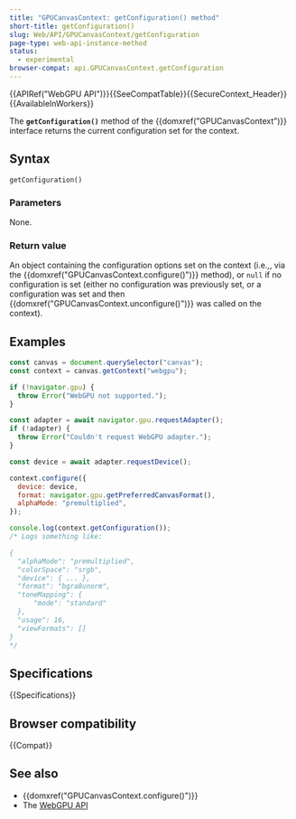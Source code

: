 ```yaml
---
title: "GPUCanvasContext: getConfiguration() method"
short-title: getConfiguration()
slug: Web/API/GPUCanvasContext/getConfiguration
page-type: web-api-instance-method
status:
  - experimental
browser-compat: api.GPUCanvasContext.getConfiguration
---
```


{{APIRef("WebGPU API")}}{{SeeCompatTable}}{{SecureContext_Header}}{{AvailableInWorkers}}

The **`getConfiguration()`** method of the
{{domxref("GPUCanvasContext")}} interface returns the current configuration set for the context.

## Syntax

```js-nolint
getConfiguration()
```

### Parameters

None.

### Return value

An object containing the configuration options set on the context (i.e.,, via the {{domxref("GPUCanvasContext.configure()")}} method), or `null` if no configuration is set (either no configuration was previously set, or a configuration was set and then {{domxref("GPUCanvasContext.unconfigure()")}} was called on the context).

## Examples

```js
const canvas = document.querySelector("canvas");
const context = canvas.getContext("webgpu");

if (!navigator.gpu) {
  throw Error("WebGPU not supported.");
}

const adapter = await navigator.gpu.requestAdapter();
if (!adapter) {
  throw Error("Couldn't request WebGPU adapter.");
}

const device = await adapter.requestDevice();

context.configure({
  device: device,
  format: navigator.gpu.getPreferredCanvasFormat(),
  alphaMode: "premultiplied",
});

console.log(context.getConfiguration());
/* Logs something like:

{
  "alphaMode": "premultiplied",
  "colorSpace": "srgb",
  "device": { ... },
  "format": "bgra8unorm",
  "toneMapping": {
      "mode": "standard"
  },
  "usage": 16,
  "viewFormats": []
}
*/
```

## Specifications

{{Specifications}}

## Browser compatibility

{{Compat}}

## See also

- {{domxref("GPUCanvasContext.configure()")}}
- The [WebGPU API](/en-US/docs/Web/API/WebGPU_API)
